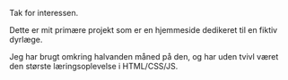 Tak for interessen.

Dette er mit primære projekt som er en hjemmeside dedikeret til en fiktiv dyrlæge.

Jeg har brugt omkring halvanden måned på den, og har uden tvivl været den største læringsoplevelse i HTML/CSS/JS.
